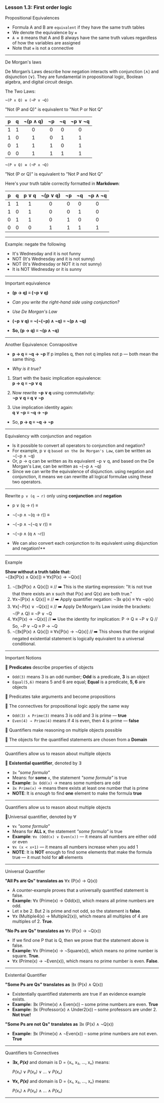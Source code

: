 ### Lesson 1.3: First order logic

Propositional Equivalences

- Formula A and B are `equivalent` if they have the same truth tables
- We denote the equivalence by `≡`
- `A ≡ B` means that A and B always have the same truth values regardless of how the variables are assigned
- Note that `≡` is not a connective

---

De Morgan's laws

De Morgan’s Laws describe how negation interacts with conjunction (∧) and disjunction (∨).
They are fundamental in propositional logic, Boolean algebra, and digital circuit design.

The Two Laws:

`¬(P ∧ Q) ≡ (¬P ∨ ¬Q)`

"Not (P and Q)" is equivalent to "Not P or Not Q"

| p | q | ¬(p ∧ q) | ¬p | ¬q | ¬p ∨ ¬q |
|:-:|:-:|:--------:|:--:|:--:|:--------:|
| 1 | 1 |    0     |  0 |  0 |    0     |
| 1 | 0 |    1     |  0 |  1 |    1     |
| 0 | 1 |    1     |  1 |  0 |    1     |
| 0 | 0 |    1     |  1 |  1 |    1     |


`¬(P ∨ Q) ≡ (¬P ∧ ¬Q)`

"Not (P or Q)" is equivalent to "Not P and Not Q"

Here's your truth table correctly formatted in **Markdown**:

| p | q | p ∨ q | ¬(p ∨ q) | ¬p | ¬q | ¬p ∧ ¬q |
|:-:|:-:|:-----:|:--------:|:--:|:--:|:--------:|
| 1 | 1 |   1   |    0     |  0 |  0 |    0     |
| 1 | 0 |   1   |    0     |  0 |  1 |    0     |
| 0 | 1 |   1   |    0     |  1 |  0 |    0     |
| 0 | 0 |   0   |    1     |  1 |  1 |    1     |

--- 

Example: negate the following

- It's Wednesday and it is not funny
- NOT (It's Wednesday and it is not sunny)
- NOT (It's Wednesday or NOT it is not sunny)
- It is NOT Wednesday or it is sunny

---

Important equivalence

- **(p → q) ≡ (¬p ∨ q)**

- *Can you write the right-hand side using conjunction?*

- *Use De Morgan's Law*

- **(¬p ∨ q) ≡ ¬(¬(¬p) ∧ ¬q) ≡ ¬(p ∧ ¬q)**

- **So, (p → q) ≡ ¬(p ∧ ¬q)**

---

Another Equivalence: Conrapositive

- **p → q ≡ ¬q → ¬p** If p implies q, then not q implies not p — both mean the same thing.

- *Why is it true?*

1. Start with the basic implication equivalence:  
   **p → q ≡ ¬p ∨ q**

2. Now rewrite **¬p ∨ q** using commutativity:  
   **¬p ∨ q ≡ q ∨ ¬p**

3. Use implication identity again:  
   **q ∨ ¬p ≡ ¬q → ¬p**

- So, **p → q ≡ ¬q → ¬p**

---

Equivalency with conjunction and negation

- Is it possible to convert all operators to conjunction and negation?
- For example, p ∨ q `based on the De Morgan's Law`, cam be written as ¬(¬p ∧ ¬q)
- Or, p -> q can be written as its equivalent ¬p ∨ q, and based on the De Morgan's Law, can be written as ¬(¬p ∧ ¬q)
- Since we can write the equivalence of disjunction. using negation and conjunction, it means we can rewritte all logical formulae using these two operators.

---

Rewrite `p ∨ (q → r)` only using **conjunction** and **negation**

- p ∨ (q → r) ≡
- ¬(¬p ∧ ¬(q → r)) ≡
- ¬(¬p ∧ ¬(¬q ∨ r)) ≡
- ¬(¬p ∧ (q ∧ ¬r))


- We can also convert each conjunction to its equivalent using disjunction and negation!**

---

Example

**Show without a truth table that:**  
¬(∃x[P(x) ∧ Q(x)]) ≡ ∀x[P(x) → ¬Q(x)]

1. ¬(∃x[P(x) ∧ Q(x)]) ≡ // ➡️ This is the starting expression: "It is not true that there exists an x such that P(x) and Q(x) are both true."
2. ∀x¬[P(x) ∧ Q(x)] ≡  // ➡️ Apply quantifier negation:
¬∃x φ(x) ≡ ∀x ¬φ(x)
3. ∀x[¬P(x) ∨ ¬Q(x)] ≡  // ➡️ Apply De Morgan’s Law inside the brackets: ¬(P ∧ Q) ≡ ¬P ∨ ¬Q
4. ∀x[P(x) → ¬Q(x)]   // ➡️ Use the identity for implication: P → Q ≡ ¬P ∨ Q // So, ¬P ∨ ¬Q ≡ P → ¬Q
5. ¬(∃x[P(x) ∧ Q(x)]) ≡ ∀x[P(x) → ¬Q(x)] // ➡️ This shows that the original negated existential statement is logically equivalent to a universal conditional.

---

Important Notions

🔺 **Predicates** describe properties of objects  
- `Odd(3)` means 3 is an odd number; **Odd** is a predicate, **3** is an object  
- `Equal(5,6)` means 5 and 6 are equal; **Equal** is a predicate, **5, 6** are objects  

🔺 Predicates take arguments and become propositions

🔺 The connectives for propositional logic apply the same way  
- `Odd(3) ∧ Prime(3)` means 3 is odd and 3 is prime — **true**  
- `Even(4) → Prime(4)` means if 4 is even, then 4 is prime — **false**

🔺 Quantifiers make reasoning on multiple objects possible

🔺 The objects for the quantified statements are chosen from a **Domain**

---

Quantifiers allow us to reason about multiple objects

🔺 **Existential quantifier**, denoted by ∃  
- `∃x` *"some formula"*  
- Means: for **some** `x`, the statement *"some formula"* is true  
- **Example**: `∃x Odd(x)` → means some numbers are odd  
- `∃x Prime(x)` → means there exists at least one number that is prime  
- **NOTE**: It is *enough* to find **one** element to make the formula **true**

---
Quantifiers allow us to reason about multiple objects

🔺Universal quantifier, denoted by ∀
- `∀x` *"some formula"*
- Means for **ALL x**, the statement *"some formula"* is true
- **Example**: `∀x (Odd(x) ∨ Even(x))` — it means all numbers are either odd or even
- `∀x (x < x+1)` — it means all numbers increase when you add 1
- **NOTE**: It is **NOT** enough to find some elements that make the formula true — it must hold for **all** elements
  
---

Universal Quantifier

**"All Ps are Qs" translates as** ∀x (P(x) → Q(x))

- A counter-example proves that a universally quantified statement is false.
- **Example:** ∀x (Prime(x) → Odd(x)), which means all prime numbers are odd.
- Let x be 2. But 2 is prime and not odd, so the statement is **false**.
- ∀x (Multiple4(x) → Multiple2(x)), which means all multiples of 4 are multiples of 2. **True**.

**"No Ps are Qs" translates as** ∀x (P(x) → ¬Q(x))

- If we find one P that is Q, then we prove that the statement above is false.
- **Example:** ∀x (Prime(x) → ¬Square(x)), which means no prime number is square. **True**.
- ∀x (Prime(x) → ¬Even(x)), which means no prime number is even. **False**.


---

Existential Quantifier

**"Some Ps are Qs" translates as** ∃x (P(x) ∧ Q(x))

- Existentially quantified statements are true if an evidence example exists.
- **Example:** ∃x (Prime(x) ∧ Even(x)) – some prime numbers are even. **True**
- **Example:** ∃x (Professor(x) ∧ Under2(x)) – some professors are under 2. **Not true!**


**"Some Ps are not Qs" translates as** ∃x (P(x) ∧ ¬Q(x))

- **Example:** ∃x (Prime(x) ∧ ¬Even(x)) – some prime numbers are not even. **True**

---

Quantifiers to Connectives

- **∃x, _P(x)_** and domain is D = {x₁, x₂, ..., xₙ} means:

  _P(x₁)_ ∨ _P(x₂)_ ∨ ... ∨ _P(xₙ)_

- **∀x, _P(x)_** and domain is D = {x₁, x₂, ..., xₙ} means:

  _P(x₁)_ ∧ _P(x₂)_ ∧ ... ∧ _P(xₙ)_


---